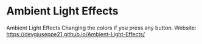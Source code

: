 # Ambient Light Effects
 Ambient Light Effects  Changing the colors if you press any button.
Website: https://devgiuseppe21.github.io/Ambient-Light-Effects/
